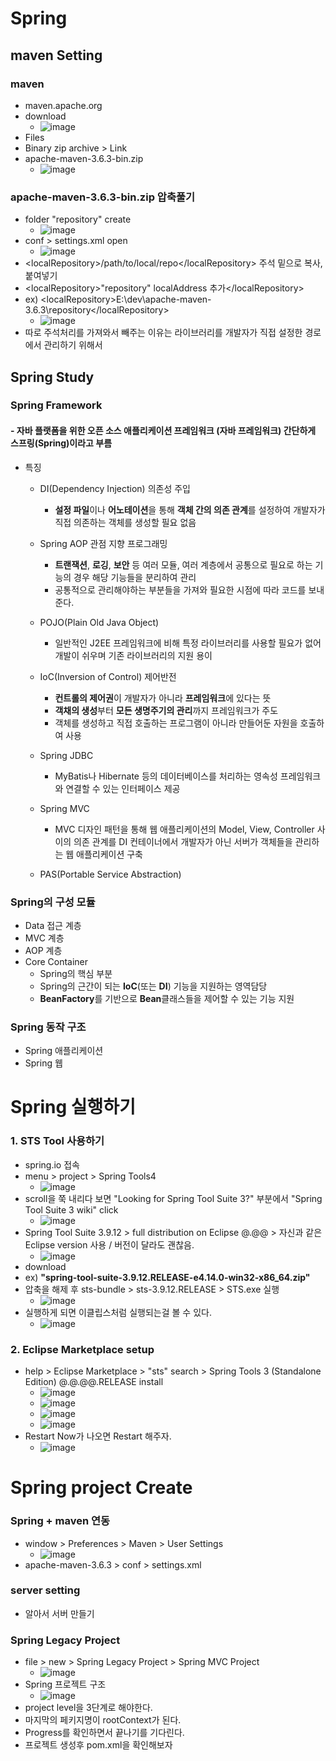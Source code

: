 # Spring

## maven Setting
### maven 
- maven.apache.org
- download
  - ![image](https://user-images.githubusercontent.com/59919620/81405533-cd9ae080-9172-11ea-8097-dfccc3e826f9.png)
- Files
- Binary zip archive > Link
- apache-maven-3.6.3-bin.zip
  - ![image](https://user-images.githubusercontent.com/59919620/81405565-e0151a00-9172-11ea-9078-42d74b8d9650.png)

### apache-maven-3.6.3-bin.zip 압축풀기
- folder "repository" create
  - ![image](https://user-images.githubusercontent.com/59919620/81405615-fc18bb80-9172-11ea-86d5-47a35bccf53c.png)
- conf > settings.xml open
  - ![image](https://user-images.githubusercontent.com/59919620/81405708-28343c80-9173-11ea-8bd9-81f2c94f9bec.png)
- \<localRepository>/path/to/local/repo\</localRepository> 주석 밑으로 복사, 붙여넣기
- \<localRepository>"repository" localAddress 추가\</localRepository>
- ex) \<localRepository>E:\dev\apache-maven-3.6.3\repository\</localRepository>
  - ![image](https://user-images.githubusercontent.com/59919620/81405743-3aae7600-9173-11ea-8f90-aeba7d32c903.png)
- 따로 주석처리를 가져와서 빼주는 이유는 라이브러리를 개발자가 직접 설정한 경로에서 관리하기 위해서


## Spring Study
### Spring Framework
#### - 자바 플랫폼을 위한 오픈 소스 애플리케이션 프레임워크 (자바 프레임워크) 간단하게 스프링(Spring)이라고 부름
- 특징
  - DI(Dependency Injection) 의존성 주입
    - **설정 파일**이나 **어노테이션**을 통해 **객체 간의 의존 관계**를 설정하여 개발자가 직접 의존하는 객체를 생성할 필요 없음
  - Spring AOP 관점 지향 프로그래밍
    - **트랜잭션**, **로깅**, **보안** 등 여러 모듈, 여러 계층에서 공통으로 필요로 하는 기능의 경우 해당 기능들을 분리하여 관리
    - 공통적으로 관리해야하는 부분들을 가져와 필요한 시점에 따라 코드를 보내준다.
  - POJO(Plain Old Java Object) 
    - 일반적인 J2EE 프레임워크에 비해 특정 라이브러리를 사용할 필요가 없어 개발이 쉬우며 기존 라이브러리의 지원 용이
  - IoC(Inversion of Control) 제어반전
    - **컨트롤의 제어권**이 개발자가 아니라 **프레임워크**에 있다는 뜻
    - **객채의 생성**부터 **모든 생명주기의 관리**까지 프레임워크가 주도
    - 객체를 생성하고 직접 호출하는 프로그램이 아니라 만들어둔 자원을 호출하여 사용
    
  - Spring JDBC 
    - MyBatis나 Hibernate 등의 데이터베이스를 처리하는 영속성 프레임워크와 연결할 수 있는 인터페이스 제공
  - Spring MVC
    - MVC 디자인 패턴을 통해 웹 애플리케이션의 Model, View, Controller 사이의 의존 관계를 DI 컨테이너에서 개발자가 아닌 서버가 객체들을 관리하는 웹 애플리케이션 구축
  - PAS(Portable Service Abstraction)
    
    
### Spring의 구성 모듈
- Data 접근 계층
- MVC 계층
- AOP 계층
- Core Container
  - Spring의 핵심 부분
  - Spring의 근간이 되는 **IoC**(또는 **DI**) 기능을 지원하는 영역담당
  - **BeanFactory**를 기반으로 **Bean**클래스들을 제어할 수 있는 기능 지원
  
  
  
### Spring 동작 구조
- Spring 애플리케이션
- Spring 웹








# Spring 실행하기
### 1. STS Tool 사용하기
- spring.io 접속
- menu > project > Spring Tools4 
  - ![image](https://user-images.githubusercontent.com/59919620/81405371-75fc7500-9172-11ea-88de-f8ffa3857271.png)
- scroll을 쭉 내리다 보면 "Looking for Spring Tool Suite 3?" 부분에서 "Spring Tool Suite 3 wiki" click
  - ![image](https://user-images.githubusercontent.com/59919620/81405450-9cbaab80-9172-11ea-924d-b726b4c55f97.png)
- Spring Tool Suite 3.9.12 > full distribution on Eclipse @.@@ > 자신과 같은 Eclipse version 사용 / 버전이 달라도 괜찮음.
  - ![image](https://user-images.githubusercontent.com/59919620/81405485-b3f99900-9172-11ea-9cf7-9549f7ea05bd.png)
- download
- ex) **\"spring-tool-suite-3.9.12.RELEASE-e4.14.0-win32-x86_64.zip\"** 
- 압축을 해제 후 sts-bundle > sts-3.9.12.RELEASE > STS.exe 실행
  - ![image](https://user-images.githubusercontent.com/59919620/81405928-97119580-9173-11ea-94af-fd5f8b7c23e4.png)
- 실행하게 되면 이클립스처럼 실행되는걸 볼 수 있다.
  - ![image](https://user-images.githubusercontent.com/59919620/81406059-d809aa00-9173-11ea-8484-1ff8b5dc0b5a.png)


### 2. Eclipse Marketplace setup
- help > Eclipse Marketplace > "sts" search > Spring Tools 3 (Standalone Edition) @.@.@@.RELEASE install
  - ![image](https://user-images.githubusercontent.com/59919620/81406229-2a4acb00-9174-11ea-9073-ac614131957c.png)
  - ![image](https://user-images.githubusercontent.com/59919620/81406352-5e25f080-9174-11ea-9cab-2f1bf589973a.png)
  - ![image](https://user-images.githubusercontent.com/59919620/81406701-0b990400-9175-11ea-8705-ac7d82f5bf35.png)
  - ![image](https://user-images.githubusercontent.com/59919620/81406742-1eabd400-9175-11ea-84e6-e6f584d3e9bc.png)
- Restart Now가 나오면 Restart 해주자.
  - ![image](https://user-images.githubusercontent.com/59919620/81406778-2c615980-9175-11ea-8d18-da1e8d1d71c9.png)


# Spring project Create

### Spring + maven 연동

- window > Preferences > Maven > User Settings
  - ![image](https://user-images.githubusercontent.com/59919620/81580147-01cb0700-93e8-11ea-834f-d0d93fce5680.png)
- apache-maven-3.6.3 > conf > settings.xml

### server setting
- 알아서 서버 만들기

### Spring Legacy Project
- file > new > Spring Legacy Project > Spring MVC Project
  - ![image](https://user-images.githubusercontent.com/59919620/81580452-6d14d900-93e8-11ea-95ad-4b3b134fa8f0.png)
- Spring 프로젝트 구조 
  - ![image](https://user-images.githubusercontent.com/59919620/81580684-b8c78280-93e8-11ea-97c4-2ea54460681f.png)
- project level을 3단계로 해야한다.
- 마지막의 페키지명이 rootContext가 된다.
- Progress를 확인하면서 끝나기를 기다린다.
- 프로젝트 생성후 pom.xml을 확인해보자
